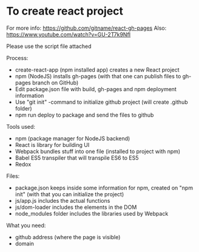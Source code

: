 # To create react project

For more info: https://github.com/gitname/react-gh-pages
Also: https://www.youtube.com/watch?v=GU-2T7k9NfI

Please use the script file attached

Process:

* create-react-app (npm installed app) creates a new React project
* npm (NodeJS) installs gh-pages (with that one can publish files to gh-pages branch on GitHub)
* Edit package.json file with build, gh-pages and npm deployment information
* Use "git init" -command to initialize github project (will create .github folder)
* npm run deploy to package and send the files to github

Tools used:

* npm (package manager for NodeJS backend)
* React is library for building UI
* Webpack bundles stuff into one file (installed to project with npm)
* Babel ES5 transpiler that will transpile ES6 to ES5
* Redox


Files:

* package.json keeps inside some information for npm, created on "npm init" (with that you can initialize the project)
* js/app.js includes the actual functions
* js/dom-loader includes the elements in the DOM
* node_modules folder includes the libraries used by Webpack

What you need:

* github address (where the page is visible)
* domain 
